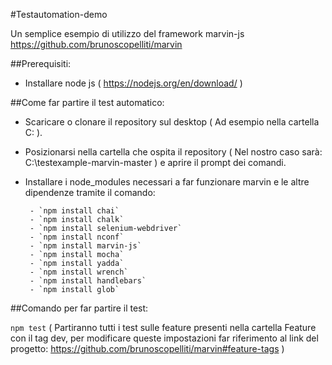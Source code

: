 #Testautomation-demo

Un semplice esempio di utilizzo del framework marvin-js https://github.com/brunoscopelliti/marvin

##Prerequisiti:

- Installare node js ( https://nodejs.org/en/download/ )

##Come far partire il test automatico:
 
 - Scaricare o clonare il repository sul desktop ( Ad esempio nella cartella C: ).
 
 - Posizionarsi nella cartella che ospita il repository ( Nel nostro caso sarà: C:\testexample-marvin-master ) e aprire il prompt dei comandi.

 - Installare i node_modules necessari a far funzionare marvin e le altre dipendenze tramite il comando:
 
        - `npm install chai`
        - `npm install chalk`
        - `npm install selenium-webdriver`
        - `npm install nconf`
        - `npm install marvin-js`
        - `npm install mocha`
        - `npm install yadda`
        - `npm install wrench`
        - `npm install handlebars`
        - `npm install glob`

##Comando per far partire il test:

`npm test` ( Partiranno tutti i test sulle feature presenti nella cartella Feature con il tag dev, per modificare queste impostazioni far riferimento al link del progetto: https://github.com/brunoscopelliti/marvin#feature-tags )
